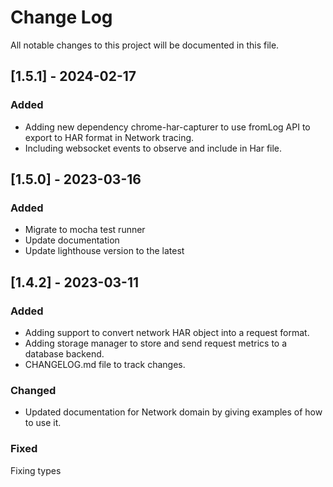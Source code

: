 # Change Log

All notable changes to this project will be documented in this file.

## [1.5.1] - 2024-02-17

### Added

- Adding new dependency chrome-har-capturer to use fromLog API to export to HAR format in Network tracing.
- Including websocket events to observe and include in Har file.

## [1.5.0] - 2023-03-16

### Added

- Migrate to mocha test runner
- Update documentation
- Update lighthouse version to the latest

## [1.4.2] - 2023-03-11

### Added

- Adding support to convert network HAR object into a request format.
- Adding storage manager to store and send request metrics to a database backend.
- CHANGELOG.md file to track changes.

### Changed

- Updated documentation for Network domain by giving examples of how to use it.

### Fixed

Fixing types
